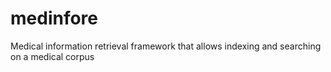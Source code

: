 # medinfore
Medical information retrieval framework that allows indexing and searching on a medical corpus
